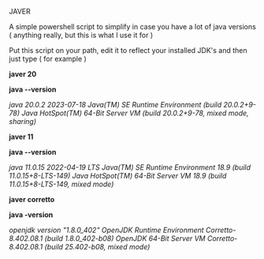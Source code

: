 JAVER

A simple powershell script to simplify in case you have a lot of java versions ( anything really, but this is what I use it for )

Put this script on your path, edit it to reflect your installed JDK's and then just type ( for example )

**javer 20**

**java --version**

_java 20.0.2 2023-07-18
Java(TM) SE Runtime Environment (build 20.0.2+9-78)
Java HotSpot(TM) 64-Bit Server VM (build 20.0.2+9-78, mixed mode, sharing)_



**javer 11**

**java --version**

_java 11.0.15 2022-04-19 LTS
Java(TM) SE Runtime Environment 18.9 (build 11.0.15+8-LTS-149)
Java HotSpot(TM) 64-Bit Server VM 18.9 (build 11.0.15+8-LTS-149, mixed mode)_



**javer corretto**

**java -version**

_openjdk version "1.8.0_402"
OpenJDK Runtime Environment Corretto-8.402.08.1 (build 1.8.0_402-b08)
OpenJDK 64-Bit Server VM Corretto-8.402.08.1 (build 25.402-b08, mixed mode)_
